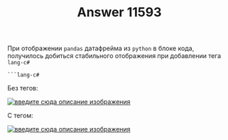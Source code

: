 ﻿---
title: "Answer 11593"
se.owner.user_id: 383143
se.owner.display_name: "RoyalGoose"
se.owner.link: "https://ru.meta.stackoverflow.com/users/383143/royalgoose"
se.answer_id: 11593
se.question_id: 11591
se.post_type: answer
se.is_accepted: False
---
<p>При отображении <code>pandas</code> датафрейма из <code>python</code> в блоке кода, получилось добиться стабильного отображения при добавлении тега <code>lang-c#</code></p>
<pre><code>```lang-c#
</code></pre>
<p>Без тегов:</p>
<p><a href="https://i.stack.imgur.com/wezGN.png" rel="nofollow noreferrer"><img src="https://i.stack.imgur.com/wezGN.png" alt="введите сюда описание изображения" /></a></p>
<p>С тегом:</p>
<p><a href="https://i.stack.imgur.com/qkwTK.png" rel="nofollow noreferrer"><img src="https://i.stack.imgur.com/qkwTK.png" alt="введите сюда описание изображения" /></a></p>
